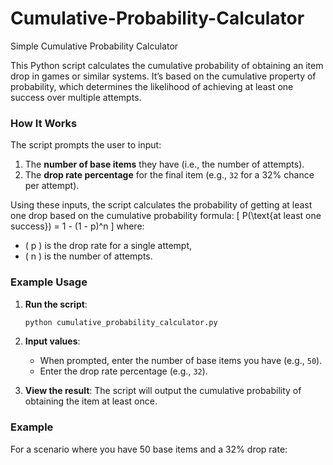 # Cumulative-Probability-Calculator
Simple Cumulative Probability Calculator

This Python script calculates the cumulative probability of obtaining an item drop in games or similar systems. It’s based on the cumulative property of probability, which determines the likelihood of achieving at least one success over multiple attempts. 

### How It Works

The script prompts the user to input:
1. The **number of base items** they have (i.e., the number of attempts).
2. The **drop rate percentage** for the final item (e.g., `32` for a 32% chance per attempt).

Using these inputs, the script calculates the probability of getting at least one drop based on the cumulative probability formula:
\[
P(\text{at least one success}) = 1 - (1 - p)^n
\]
where:
- \( p \) is the drop rate for a single attempt,
- \( n \) is the number of attempts.

### Example Usage

1. **Run the script**:
    ```bash
    python cumulative_probability_calculator.py
    ```

2. **Input values**:
    - When prompted, enter the number of base items you have (e.g., `50`).
    - Enter the drop rate percentage (e.g., `32`).

3. **View the result**:
    The script will output the cumulative probability of obtaining the item at least once.

### Example

For a scenario where you have 50 base items and a 32% drop rate:
